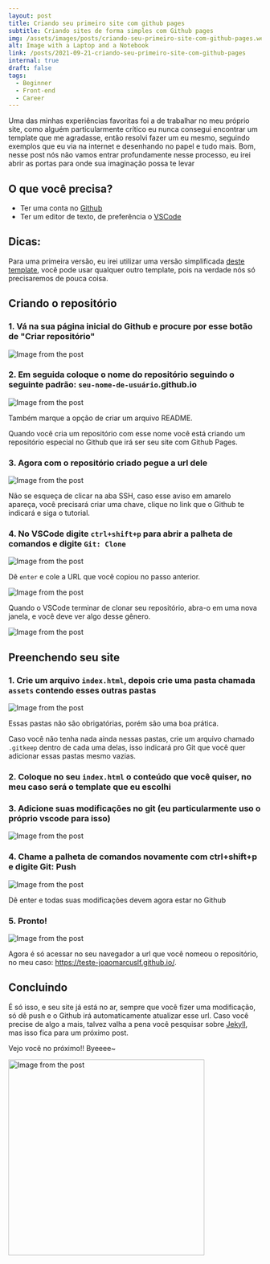 ```yaml
---
layout: post
title: Criando seu primeiro site com github pages
subtitle: Criando sites de forma simples com Github pages
img: /assets/images/posts/criando-seu-primeiro-site-com-github-pages.webp
alt: Image with a Laptop and a Notebook
link: /posts/2021-09-21-criando-seu-primeiro-site-com-github-pages
internal: true
draft: false
tags:
  - Beginner
  - Front-end
  - Career
---
```


Uma das minhas experiências favoritas foi a de trabalhar no meu próprio site, como alguém particularmente crítico eu nunca consegui encontrar um template que me agradasse, então resolvi fazer um eu mesmo, seguindo exemplos que eu via na internet e desenhando no papel e tudo mais. Bom, nesse post nós não vamos entrar profundamente nesse processo, eu irei abrir as portas para onde sua imaginação possa te levar

## O que você precisa?

- Ter uma conta no <a href="https://github.com/">Github</a>
- Ter um editor de texto, de preferência o <a href="https://code.visualstudio.com/">VSCode</a>

## Dicas:

Para uma primeira versão, eu irei utilizar uma versão simplificada <a href="https://bulmatemplates.github.io/bulma-templates/templates/personal.html">deste template</a>, você pode usar qualquer outro template, pois na verdade nós só precisaremos de pouca coisa.

## Criando o repositório

### 1. Vá na sua página inicial do Github e procure por esse botão de "Criar repositório"

<img
  src="/assets/images/posts/assets/2021-09-21-criando-seu-primeiro-site-com-github-pages-00.webp"
  alt="Image from the post"
/>

### 2. Em seguida coloque o nome do repositório seguindo o seguinte padrão: <code>seu-nome-de-usuário</code>.github.io

<img
  src="/assets/images/posts/assets/2021-09-21-criando-seu-primeiro-site-com-github-pages-01.webp"
  alt="Image from the post"
/>

Também marque a opção de criar um arquivo README.

Quando você cria um repositório com esse nome você está criando um repositório especial no Github que irá ser seu site com Github Pages.

### 3. Agora com o repositório criado pegue a url dele

<img
  src="/assets/images/posts/assets/2021-09-21-criando-seu-primeiro-site-com-github-pages-02.webp"
  alt="Image from the post"
/>

Não se esqueça de clicar na aba SSH, caso esse aviso em amarelo apareça, você precisará criar uma chave, clique no link que o Github te indicará e siga o tutorial.

### 4. No VSCode digite <code>ctrl+shift+p</code> para abrir a palheta de comandos e digite <code>Git: Clone</code>

<img
  src="/assets/images/posts/assets/2021-09-21-criando-seu-primeiro-site-com-github-pages-03.webp"
  alt="Image from the post"
/>

Dê <code>enter</code> e cole a URL que você copiou no passo anterior.

<img
  src="/assets/images/posts/assets/2021-09-21-criando-seu-primeiro-site-com-github-pages-04.webp"
  alt="Image from the post"
/>

Quando o VSCode terminar de clonar seu repositório, abra-o em uma nova janela, e você deve ver algo desse gênero.

<img
  src="/assets/images/posts/assets/2021-09-21-criando-seu-primeiro-site-com-github-pages-05.webp"
  alt="Image from the post"
/>

## Preenchendo seu site

### 1. Crie um arquivo <code>index.html</code>, depois crie uma pasta chamada <code>assets</code> contendo esses outras pastas

<img
  src="/assets/images/posts/assets/2021-09-21-criando-seu-primeiro-site-com-github-pages-06.webp"
  alt="Image from the post"
/>

Essas pastas não são obrigatórias, porém são uma boa prática.

Caso você não tenha nada ainda nessas pastas, crie um arquivo chamado <code>.gitkeep</code> dentro de cada uma delas, isso indicará pro Git que você quer adicionar essas pastas mesmo vazias.

### 2. Coloque no seu <code>index.html</code> o conteúdo que você quiser, no meu caso será o template que eu escolhi

### 3. Adicione suas modificações no git (eu particularmente uso o próprio vscode para isso)

<img
  src="/assets/images/posts/assets/2021-09-21-criando-seu-primeiro-site-com-github-pages-07.webp"
  alt="Image from the post"
/>

### 4. Chame a palheta de comandos novamente com ctrl+shift+p e digite Git: Push

<img
  src="/assets/images/posts/assets/2021-09-21-criando-seu-primeiro-site-com-github-pages-08.webp"
  alt="Image from the post"
/>

Dê enter e todas suas modificações devem agora estar no Github

### 5. Pronto!

<img
  src="/assets/images/posts/assets/2021-09-21-criando-seu-primeiro-site-com-github-pages-09.webp"
  alt="Image from the post"
/>

Agora é só acessar no seu navegador a url que você nomeou o repositório, no meu caso: <a href="https://teste-joaomarcuslf.github.io/">https://teste-joaomarcuslf.github.io/</a>.

## Concluindo

É só isso, e seu site já está no ar, sempre que você fizer uma modificação, só dê push e o Github irá automaticamente atualizar esse url. Caso você precise de algo a mais, talvez valha a pena você pesquisar sobre <a href="https://jekyllrb.com/">Jekyll</a>, mas isso fica para um próximo post.

Vejo você no próximo!! Byeeee~

<div class="has-text-centered">
  <img
    width="390"
    src="/assets/images/posts/assets/2021-09-21-criando-seu-primeiro-site-com-github-pages-10.gif"
    alt="Image from the post"
  />
</div>
